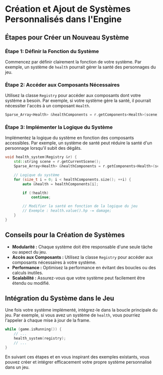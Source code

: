 # Création et Ajout de Systèmes Personnalisés dans l'Engine

## Étapes pour Créer un Nouveau Système

### Étape 1: Définir la Fonction du Système

Commencez par définir clairement la fonction de votre système. Par exemple, un système de `health` pourrait gérer la santé des personnages du jeu.

### Étape 2: Accéder aux Composants Nécessaires

Utilisez la classe `Registry` pour accéder aux composants dont votre système a besoin. Par exemple, si votre système gère la santé, il pourrait nécessiter l'accès à un composant `Health`.

```cpp
Sparse_Array<Health> &healthComponents = r.getComponents<Health>(scene);
```

### Étape 3: Implémenter la Logique du Système

Implémentez la logique du système en fonction des composants accessibles. Par exemple, un système de santé peut réduire la santé d'un personnage lorsqu'il subit des dégâts.

```cpp
void health_system(Registry &r) {
    std::string scene = r.getCurrentScene();
    Sparse_Array<Health> &healthComponents = r.getComponents<Health>(scene);

    // Logique du système
    for (size_t i = 0; i < healthComponents.size(); ++i) {
        auto &health = healthComponents[i];

        if (!health)
            continue;

        // Modifier la santé en fonction de la logique du jeu
        // Exemple : health.value().hp -= damage;
    }
}
```

## Conseils pour la Création de Systèmes

- **Modularité :** Chaque système doit être responsable d'une seule tâche ou aspect du jeu.
- **Accès aux Composants :** Utilisez la classe `Registry` pour accéder aux composants nécessaires à votre système.
- **Performance :** Optimisez la performance en évitant des boucles ou des calculs inutiles.
- **Scalabilité :** Assurez-vous que votre système peut facilement être étendu ou modifié.

## Intégration du Système dans le Jeu

Une fois votre système implémenté, intégrez-le dans la boucle principale du jeu. Par exemple, si vous avez un système de `health`, vous pourriez l'appeler à chaque mise à jour de la frame.

```cpp
while (game.isRunning()) {
    // ...
    health_system(registry);
    // ...
}
```

En suivant ces étapes et en vous inspirant des exemples existants, vous pouvez créer et intégrer efficacement votre propre système personnalisé dans un jeu.

